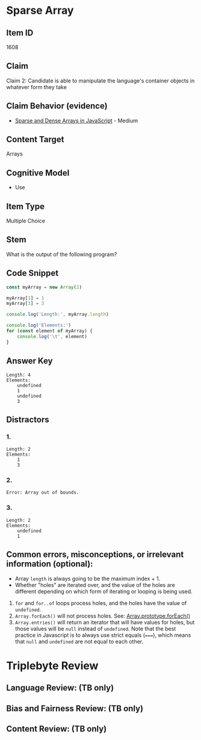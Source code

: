 # Sparse Array

## Item ID
1608


## Claim
Claim 2: Candidate is able to manipulate the language's container objects in whatever form they take

## Claim Behavior (evidence)
- [Sparse and Dense Arrays in JavaScript](https://medium.com/javascript-in-plain-english/sparse-and-dense-arrays-in-javascript-4ba874fc243c) - Medium

## Content Target
Arrays

## Cognitive Model
* Use

## Item Type
Multiple Choice

## Stem
What is the output of the following program?

## Code Snippet

```javascript
const myArray = new Array(2)

myArray[1] = 1
myArray[3] = 3

console.log('Length:', myArray.length)

console.log('Elements:')
for (const element of myArray) {
    console.log('\t', element)
}
```

## Answer Key
```
Length: 4
Elements:
	undefined
	1
	undefined
	3
```

## Distractors
### 1.
```
Length: 2
Elements:
	1
	3
```

### 2.
```
Error: Array out of bounds.
```

### 3.
```
Length: 2
Elements:
	undefined
	1
```

## Common errors, misconceptions, or irrelevant information (optional):

* Array `length` is always going to be the maximum index + 1.
* Whether "holes" are iterated over, and the value of the holes are different depending on which form of iterating or looping is being used.
1. `for` and `for..of` loops process holes, and the holes have the value of `undefined`.
1. `Array.forEach()` will not process holes. See: [Array.prototype.forEach()](https://developer.mozilla.org/en-US/docs/Web/JavaScript/Reference/Global_Objects/Array/forEach)
1. `Array.entries()` will return an iterator that will have values for holes, but those values will be `null` instead of `undefined`. Note that the best practice in Javascript is to always use strict equals (`===`), which means that `null` and `undefined` are not equal to each other.

# Triplebyte Review


## Language Review: (TB only)


## Bias and Fairness Review: (TB only)


## Content Review: (TB only)

